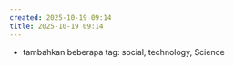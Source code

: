 ```yaml
---
created: 2025-10-19 09:14
title: 2025-10-19 09:14
---
```


- tambahkan beberapa tag: social, technology, Science